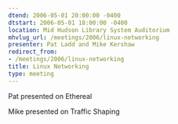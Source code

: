 ```yaml
---
dtend: 2006-05-01 20:00:00 -0400
dtstart: 2006-05-01 18:00:00 -0400
location: Mid Hudson Library System Auditorium
mhvlug_url: /meetings/2006/linux-networking
presenter: Pat Ladd and Mike Kershaw
redirect_from:
- /meetings/2006/linux-networking
title: Linux Networking
type: meeting
---
```



Pat presented on Ethereal

Mike presented on Traffic Shaping